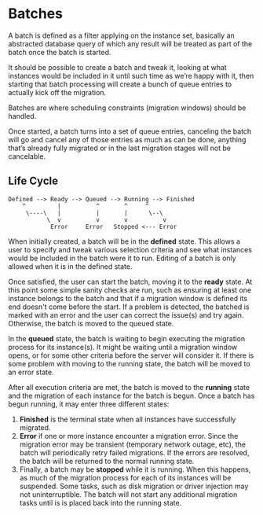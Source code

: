 Batches
=======

A batch is defined as a filter applying on the instance set, basically an abstracted database query of which any result will be treated as part of the batch once the batch is started.

It should be possible to create a batch and tweak it, looking at what instances would be included in it until such time as we’re happy with it, then starting that batch processing will create a bunch of queue entries to actually kick off the migration.

Batches are where scheduling constraints (migration windows) should be handled.

Once started, a batch turns into a set of queue entries, canceling the batch will go and cancel any of those entries as much as can be done, anything that’s already fully migrated or in the last migration stages will not be cancelable.

Life Cycle
----------

```
Defined --> Ready --> Queued --> Running --> Finished
    ^         |          ^       ^     ^
     \----\   |          |       |      \--\
           \  v          v       v          v
            Error     Error   Stopped <--- Error
```

When initially created, a batch will be in the **defined** state. This allows a user to specify and tweak various selection criteria and see what instances would be included in the batch were it to run. Editing of a batch is only allowed when it is in the defined state.

Once satisfied, the user can start the batch, moving it to the **ready** state. At this point some simple sanity checks are run, such as ensuring at least one instance belongs to the batch and that if a migration window is defined its end doesn't come before the start. If a problem is detected, the batched is marked with an error and the user can correct the issue(s) and try again. Otherwise, the batch is moved to the queued state.

In the **queued** state, the batch is waiting to begin executing the migration process for its instance(s). It might be waiting until a migration window opens, or for some other criteria before the server will consider it. If there is some problem with moving to the running state, the batch will be moved to an error state.

After all execution criteria are met, the batch is moved to the **running** state and the migration of each instance for the batch is begun. Once a batch has begun running, it may enter three different states:

  1. **Finished** is the terminal state when all instances have successfully migrated.
  2. **Error** if one or more instance encounter a migration error. Since the migration error may be transient (temporary network outage, etc), the batch will periodically retry failed migrations. If the errors are resolved, the batch will be returned to the normal running state.
  3. Finally, a batch may be **stopped** while it is running. When this happens, as much of the migration process for each of its instances will be suspended. Some tasks, such as disk migration or driver injection may not uninterruptible. The batch will not start any additional migration tasks until is is placed back into the running state.
